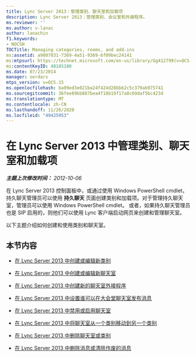 ```yaml
---
title: Lync Server 2013：管理类别、聊天室和加载项
description: Lync Server 2013：管理类别、会议室和外接程序。
ms.reviewer: ''
ms.author: v-lanac
author: lanachin
f1.keywords:
- NOCSH
TOCTitle: Managing categories, rooms, and add-ins
ms:assetid: a9807031-7369-4a51-9369-6f09bec24141
ms:mtpsurl: https://technet.microsoft.com/en-us/library/Gg412799(v=OCS.15)
ms:contentKeyID: 48185100
ms.date: 07/23/2014
manager: serdars
mtps_version: v=OCS.15
ms.openlocfilehash: ba09ed3e021ba24f424d28bbb2c5c379ab975741
ms.sourcegitcommit: 36fee89bb887bea4f18b19f17a8c69daf5bc423d
ms.translationtype: MT
ms.contentlocale: zh-CN
ms.lasthandoff: 11/26/2020
ms.locfileid: "49425953"
---
```

# <a name="managing-categories-rooms-and-add-ins-in-lync-server-2013"></a>在 Lync Server 2013 中管理类别、聊天室和加载项

<div data-xmlns="http://www.w3.org/1999/xhtml">

<div class="topic" data-xmlns="http://www.w3.org/1999/xhtml" data-msxsl="urn:schemas-microsoft-com:xslt" data-cs="https://msdn.microsoft.com/">

<div data-asp="https://msdn2.microsoft.com/asp">



</div>

<div id="mainSection">

<div id="mainBody">

<span> </span>

_**主题上次修改时间：** 2012-10-06_

在 Lync Server 2013 控制面板中，或通过使用 Windows PowerShell cmdlet，持久聊天管理员可以使用 **持久聊天** 页面创建类别和加载项。对于管理持久聊天室，管理员可以使用 Windows PowerShell cmdlet。 或者，如果持久聊天管理员也是 SIP 启用的，则他们可以使用 Lync 客户端启动网页来创建和管理聊天室。

以下主题介绍如何创建和使用类别和聊天室。

<div>

## <a name="in-this-section"></a>本节内容

  - [在 Lync Server 2013 中创建或编辑新类别](lync-server-2013-creating-or-editing-a-new-category.md)

  - [在 Lync Server 2013 中创建或编辑新聊天室](lync-server-2013-creating-or-editing-a-new-room.md)

  - [在 Lync Server 2013 中创建新的聊天室外接程序](lync-server-2013-creating-new-add-ins-for-rooms.md)

  - [在 Lync Server 2013 中设置谁可以在大会堂聊天室发布消息](lync-server-2013-setting-who-can-post-messages-in-an-auditorium-chat-room.md)

  - [在 Lync Server 2013 中禁用或启用聊天室](lync-server-2013-disabling-or-enabling-a-chat-room.md)

  - [在 Lync Server 2013 中将聊天室从一个类别移动到另一个类别](lync-server-2013-moving-a-chat-room-from-one-category-to-another.md)

  - [在 Lync Server 2013 中删除聊天室或类别](lync-server-2013-deleting-a-chat-room-or-category.md)

  - [在 Lync Server 2013 中删除消息或清除作废的消息](lync-server-2013-deleting-a-message-or-purging-obsolete-messages.md)

</div>

</div>

<span> </span>

</div>

</div>

</div>

